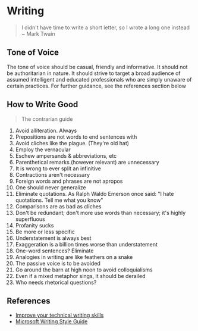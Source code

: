 # Writing

> I didn't have time to write a short letter, so I wrote a long one instead ~ Mark Twain

## Tone of Voice

The tone of voice should be casual, friendly and informative. It should not be authoritarian in nature. It should strive to target a broad audience of assumed intelligent and educated professionals who are simply unaware of certain practices. For further guidance, see the references section below

## How to Write Good

> The contrarian guide

1. Avoid alliteration. Always
2. Prepositions are not words to end sentences with
3. Avoid cliches like the plague. (They're old hat)
4. Employ the vernacular
5. Eschew ampersands & abbreviations, etc
6. Parenthetical remarks (however relevant) are unnecessary
7. It is wrong to ever split an infinitive
8. Contractions aren't necessary
9. Foreign words and phrases are not apropos
10. One should never generalize
11. Eliminate quotations. As Ralph Waldo Emerson once said: "I hate quotations. Tell me what you know"
12. Comparisons are as bad as cliches
13. Don't be redundant; don't more use words than necessary; it's highly superfluous
14. Profanity sucks
15. Be more or less specific
16. Understatement is always best
17. Exaggeration is a billion times worse than understatement
18. One-word sentences? Eliminate
19. Analogies in writing are like feathers on a snake
20. The passive voice is to be avoided
21. Go around the barn at high noon to avoid colloquialisms
22. Even if a mixed metaphor sings, it should be derailed
23. Who needs rhetorical questions?

## References

- [Improve your technical writing skills](https://www.eecs.qmul.ac.uk/~norman/papers/good_writing/Technical%20writing.pdf)
- [Microsoft Writing Style Guide](https://docs.microsoft.com/en-us/style-guide/welcome/)
